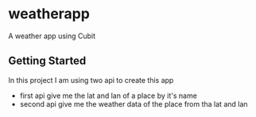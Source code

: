 # weatherapp

A weather app using Cubit

## Getting Started

In this project I am using two api to create this app

- first api give me the lat and lan of a place by it's name
- second api give me the weather data of the place from tha lat and lan

